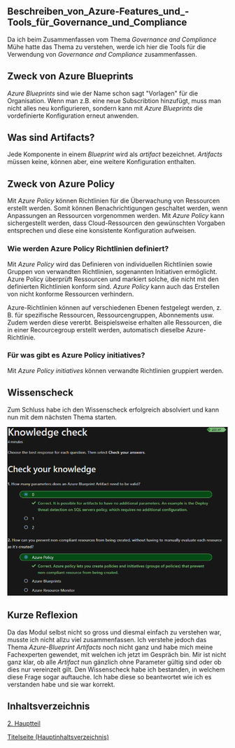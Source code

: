 ## Beschreiben_von_Azure-Features_und_-Tools_für_Governance_und_Compliance

Da ich beim Zusammenfassen vom Thema *Governance and Compliance* Mühe hatte das Thema zu verstehen, werde ich hier die Tools für die Verwendung von *Governance and Compliance* zusammenfassen.

## Zweck von Azure Blueprints

*Azure Blueprints* sind wie der Name schon sagt "Vorlagen" für die Organisation. Wenn man z.B. eine neue Subscribtion hinzufügt, muss man nicht alles neu konfigurieren, sondern kann mit *Azure Blueprints* die vordefinierte Konfiguration erneut anwenden.

## Was sind Artifacts?

Jede Komponente in einem *Blueprint* wird als *artifact* bezeichnet. *Artifacts* müssen keine, können aber, eine weitere Konfiguration enthalten.

## Zweck von Azure Policy

Mit *Azure Policy* können Richtlinien für die Überwachung von Ressourcen erstellt werden. Somit können Benachrichtigungen geschaltet werden, wenn Anpassungen an Ressourcen vorgenommen werden. Mit *Azure Policy* kann sichergestellt werden, dass Cloud-Ressourcen den gewünschten Vorgaben entsprechen und diese eine konsistente Konfiguration aufweisen.


### Wie werden Azure Policy Richtlinien definiert?

Mit *Azure Policy* wird das Definieren von individuellen Richtlinien sowie Gruppen von verwandten Richtlinien, sogenannten Initiativen ermöglicht. Azure Policy überprüft Ressourcen und markiert solche, die nicht mit den definierten Richtlinien konform sind. *Azure Policy* kann auch das Erstellen von nicht konforme Ressourcen verhindern.

Azure-Richtlinien können auf verschiedenen Ebenen festgelegt werden, z. B. für spezifische Ressourcen, Ressourcengruppen, Abonnements usw. Zudem werden diese vererbt. Beispielsweise erhalten alle Ressourcen, die in einer Recourcegroup erstellt werden, automatisch dieselbe Azure-Richtlinie.

### Für was gibt es Azure Policy initiatives?

Mit *Azure Policy initiatives* können verwandte Richtlinien gruppiert werden. 


## Wissenscheck

Zum Schluss habe ich den Wissenscheck erfolgreich absolviert und kann nun mit dem nächsten Thema starten.

![Wissenscheck](../ressources/Wissensbeurteilung_Azure_Governancetool.png)

## Kurze Reflexion

Da das Modul selbst nicht so gross und diesmal einfach zu verstehen war, musste ich nicht allzu viel zusammenfassen. Ich verstehe jedoch das Thema *Azure-Blueprint Artifacts* noch nicht ganz und habe mich meine Fachexperten gewendet, mit welchen ich jetzt im Gespräch bin. Mir ist nicht ganz klar, ob alle *Artifact* nun gänzlich ohne Parameter gültig sind oder ob dies nur vereinzelt gilt. Den Wissenscheck habe ich bestanden, in welchem diese Frage sogar auftauche. Ich habe diese so beantwortet wie ich es verstanden habe und sie war korrekt.


## Inhaltsverzeichnis

[2. Hauptteil](./README.md)

[Titelseite (Hauptinhaltsverzeichnis)](../README.md)
